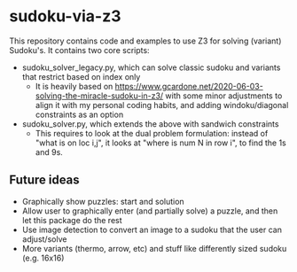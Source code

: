 # sudoku-via-z3
This repository contains code and examples to use Z3 for solving (variant) Sudoku's. It contains two core scripts:
- sudoku_solver_legacy.py, which can solve classic sudoku and variants that restrict based on index only
    - It is heavily based on https://www.gcardone.net/2020-06-03-solving-the-miracle-sudoku-in-z3/ with some minor 
  adjustments to align it with my personal coding habits, and adding windoku/diagonal constraints as an option
- sudoku_solver.py, which extends the above with sandwich constraints
  - This requires to look at the dual problem formulation: instead of "what is on loc i,j", it looks at 
  "where is num N in row i", to find the 1s and 9s. 

## Future ideas

- Graphically show puzzles: start and solution
- Allow user to graphically enter (and partially solve) a puzzle, and then let this package do the rest
- Use image detection to convert an image to a sudoku that the user can adjust/solve
- More variants (thermo, arrow, etc) and stuff like differently sized sudoku (e.g. 16x16)